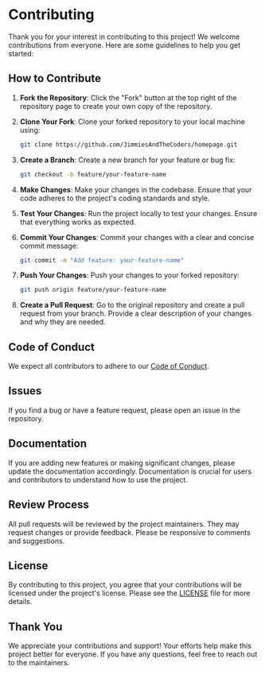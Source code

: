 # Contributing

Thank you for your interest in contributing to this project! We welcome contributions from everyone. Here are some guidelines to help you get started:

## How to Contribute

1. **Fork the Repository**: Click the "Fork" button at the top right of the repository page to create your own copy of the repository.

2. **Clone Your Fork**: Clone your forked repository to your local machine using:

   ```bash
   git clone https://github.com/JimmiesAndTheCoders/homepage.git
   ```

3. **Create a Branch**: Create a new branch for your feature or bug fix:

   ```bash
   git checkout -b feature/your-feature-name
   ```

4. **Make Changes**: Make your changes in the codebase. Ensure that your code adheres to the project's coding standards and style.

5. **Test Your Changes**: Run the project locally to test your changes. Ensure that everything works as expected.

6. **Commit Your Changes**: Commit your changes with a clear and concise commit message:

   ```bash
   git commit -m "Add feature: your-feature-name"
   ```

7. **Push Your Changes**: Push your changes to your forked repository:

   ```bash
   git push origin feature/your-feature-name
   ```

8. **Create a Pull Request**: Go to the original repository and create a pull request from your branch. Provide a clear description of your changes and why they are needed.

## Code of Conduct

We expect all contributors to adhere to our [Code of Conduct](CODE_OF_CONDUCT.md).

## Issues

If you find a bug or have a feature request, please open an issue in the repository.

## Documentation

If you are adding new features or making significant changes, please update the documentation accordingly. Documentation is crucial for users and contributors to understand how to use the project.

## Review Process

All pull requests will be reviewed by the project maintainers. They may request changes or provide feedback. Please be responsive to comments and suggestions.

## License

By contributing to this project, you agree that your contributions will be licensed under the project's license. Please see the [LICENSE](LICENSE) file for more details.

## Thank You

We appreciate your contributions and support! Your efforts help make this project better for everyone. If you have any questions, feel free to reach out to the maintainers.
